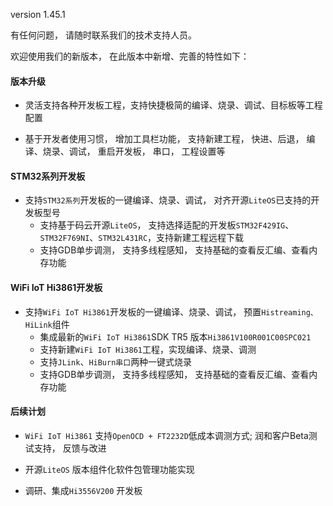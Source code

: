 version 1.45.1

有任何问题， 请随时联系我们的技术支持人员。

欢迎使用我们的新版本， 在此版本中新增、完善的特性如下：

#### 版本升级

- 灵活支持各种开发板工程，支持快捷极简的编译、烧录、调试、目标板等工程配置

- 基于开发者使用习惯， 增加工具栏功能， 支持新建工程， 快进、后退， 编译、烧录、调试， 重启开发板， 串口， 工程设置等

#### STM32系列开发板

- 支持`STM32系列`开发板的一键编译、烧录、调试， 对齐开源`LiteOS`已支持的开发板型号
    - 支持基于码云开源`LiteOS`， 支持选择适配的开发板`STM32F429IG`、`STM32F769NI`、`STM32L431RC`，支持新建工程远程下载
    - 支持GDB单步调测， 支持多线程感知， 支持基础的查看反汇编、查看内存功能

#### WiFi IoT Hi3861开发板

- 支持`WiFi IoT Hi3861`开发板的一键编译、烧录、调试， 预置`Histreaming、HiLink`组件
    - 集成最新的`WiFi IoT Hi3861`SDK TR5 版本`Hi3861V100R001C00SPC021`
    - 支持新建`WiFi IoT Hi3861`工程，实现编译、烧录、调测
    - 支持`JLink`、`HiBurn串口`两种一键式烧录
    - 支持GDB单步调测， 支持多线程感知， 支持基础的查看反汇编、查看内存功能

#### 后续计划

- `WiFi IoT Hi3861` 支持`OpenOCD + FT2232D`低成本调测方式; 润和客户Beta测试支持， 反馈与改进

- 开源`LiteOS` 版本组件化软件包管理功能实现

- 调研、集成`Hi3556V200` 开发板